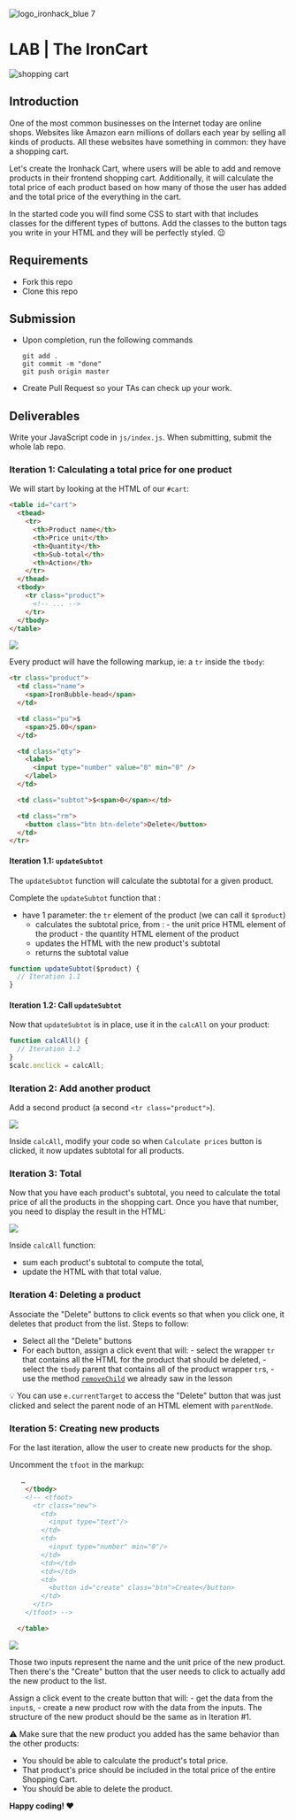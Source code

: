![logo_ironhack_blue 7](https://user-images.githubusercontent.com/23629340/40541063-a07a0a8a-601a-11e8-91b5-2f13e4e6b441.png)

# LAB | The IronCart

![shopping cart](https://i.imgur.com/9h7pFVP.jpg)

## Introduction

One of the most common businesses on the Internet today are online shops. Websites like Amazon earn millions of dollars each year by selling all kinds of products. All these websites have something in common: they have a shopping cart.

Let's create the Ironhack Cart, where users will be able to add and remove products in their frontend shopping cart. Additionally, it will calculate the total price of each product based on how many of those the user has added and the total price of the everything in the cart.

In the started code you will find some CSS to start with that includes classes for the different types of buttons. Add the classes to the button tags you write in your HTML and they will be perfectly styled. 😉

## Requirements

- Fork this repo
- Clone this repo

## Submission

- Upon completion, run the following commands

  ```
  git add .
  git commit -m "done"
  git push origin master
  ```

- Create Pull Request so your TAs can check up your work.

## Deliverables

Write your JavaScript code in `js/index.js`. When submitting, submit the whole lab repo.

### Iteration 1: Calculating a total price for one product

We will start by looking at the HTML of our `#cart`:

```html
<table id="cart">
  <thead>
    <tr>
      <th>Product name</th>
      <th>Price unit</th>
      <th>Quantity</th>
      <th>Sub-total</th>
      <th>Action</th>
    </tr>
  </thead>
  <tbody>
    <tr class="product">
      <!-- ... -->
    </tr>
  </tbody>
</table>
```

![](https://i.imgur.com/ZXjbkVG.png)

Every product will have the following markup, ie: a `tr` inside the `tbody`:

```html
<tr class="product">
  <td class="name">
    <span>IronBubble-head</span>
  </td>

  <td class="pu">$
    <span>25.00</span>
  </td>

  <td class="qty">
    <label>
      <input type="number" value="0" min="0" />
    </label>
  </td>

  <td class="subtot">$<span>0</span></td>

  <td class="rm">
    <button class="btn btn-delete">Delete</button>
  </td>
</tr>
```

#### Iteration 1.1: `updateSubtot`

The `updateSubtot` function will calculate the subtotal for a given product.

Complete the `updateSubtot` function that :

- have 1 parameter: the `tr` element of the product (we can call it `$product`)
  - calculates the subtotal price, from : - the unit price HTML element of the product - the quantity HTML element of the product
  - updates the HTML with the new product's subtotal
  - returns the subtotal value

```js
function updateSubtot($product) {
  // Iteration 1.1
}
```

#### Iteration 1.2: Call `updateSubtot`

Now that `updateSubtot` is in place, use it in the `calcAll` on your product:

```js
function calcAll() {
  // Iteration 1.2
}
$calc.onclick = calcAll;
```

### Iteration 2: Add another product

Add a second product (a second `<tr class="product">`).

![](https://i.imgur.com/cbkHzZC.png)

Inside `calcAll`, modify your code so when `Calculate prices` button is clicked, it now updates subtotal for all products.

### Iteration 3: Total

Now that you have each product's subtotal, you need to calculate the total price of all the products in the shopping cart. Once you have that number, you need to display the result in the HTML:

![](https://i.imgur.com/dJGyeK1.png)

Inside `calcAll` function:

- sum each product's subtotal to compute the total,
- update the HTML with that total value.

### Iteration 4: Deleting a product

Associate the "Delete" buttons to click events so that when you click one, it deletes that product from the list. Steps to follow:

- Select all the "Delete" buttons
- For each button, assign a click event that will: - select the wrapper `tr` that contains all the HTML for the product that should be deleted, - select the `tbody` parent that contains all of the product wrapper `tr`s, - use the method [`removeChild`](https://developer.mozilla.org/en-US/docs/Web/API/Node/removeChild) we already saw in the lesson

:bulb: You can use `e.currentTarget` to access the "Delete" button that was just clicked and select the parent node of an HTML element with `parentNode`.

### Iteration 5: Creating new products

For the last iteration, allow the user to create new products for the shop.

Uncomment the `tfoot` in the markup:

```html
   …
    </tbody>
    <!-- <tfoot>
      <tr class="new">
        <td>
          <input type="text"/>
        </td>
        <td>
          <input type="number" min="0"/>
        </td>
        <td></td>
        <td></td>
        <td>
          <button id="create" class="btn">Create</button>
        </td>
      </tr>
    </tfoot> -->

  </table>
```

![](https://i.imgur.com/hFKb7Fa.png)

Those two inputs represent the name and the unit price of the new product. Then there's the "Create" button that the user needs to click to actually add the new product to the list.

Assign a click event to the create button that will: - get the data from the `input`s, - create a new product row with the data from the inputs. The structure of the new product should be the same as in Iteration #1.

:warning: Make sure that the new product you added has the same behavior than the other products:

- You should be able to calculate the product's total price.
- That product's price should be included in the total price of the entire Shopping Cart.
- You should be able to delete the product.

**Happy coding! :heart:**
